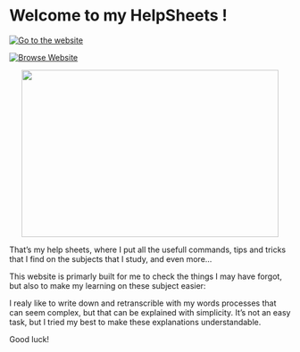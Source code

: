 # Welcome to my HelpSheets !

[![Go to the website](https://github.com/mlhoutel/SigmaHelpSheets/blob/master/screenshot.png)](https://www.sigma-help-sheets.ml)

<a href="https://www.sigma-help-sheets.ml" align="center"><img alt="Browse Website" src="https://github.com/mlhoutel/SigmaHelpSheets/blob/master/browse_website.png"></a>

<p align="center">
  <img width="460" height="300" src="http://www.fillmurray.com/460/300">
</p>

That’s my help sheets, where I put all the usefull commands, tips and tricks that I find on the subjects that I study, and even more…

This website is primarly built for me to check the things I may have forgot, but also to make my learning on these subject easier:

I realy like to write down and retranscrible with my words processes that can seem complex, but that can be explained with simplicity. It’s not an easy task, but I tried my best to make these explanations understandable.

Good luck!
